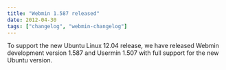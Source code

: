 ```yaml
---
title: "Webmin 1.587 released"
date: 2012-04-30
tags: ["changelog", "webmin-changelog"]
---
```


To support the new Ubuntu Linux 12.04 release, we have released Webmin development version 1.587 and Usermin 1.507 with full support for the new Ubuntu version.

